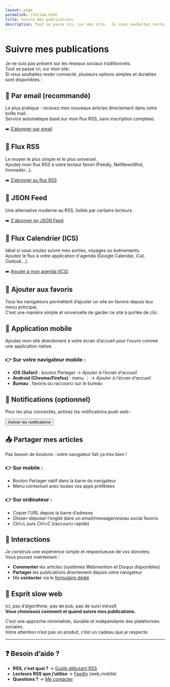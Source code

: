 ```yaml
---
layout: page
permalink: /follow.html
title: Suivre mes publications
description: Tout se passe ici, sur mon site.  Si vous souhaitez rester connecté, plusieurs options simples et durables sont disponibles
---
```

# Suivre mes publications

Je ne suis pas présent sur les réseaux sociaux traditionnels.  
Tout se passe ici, sur mon site.  
Si vous souhaitez rester connecté, plusieurs options simples et durables sont disponibles :

## 📧 Par email (recommandé)

Le plus pratique : recevez mes nouveaux articles directement dans votre boîte mail.  
Service automatique basé sur mon flux RSS, sans inscription complexe.

➡️ [S’abonner par email](https://blogtrottr.com/?subscribe=https://nicolasjouanno.com/feed.xml)

## 📡 Flux RSS

Le moyen le plus simple et le plus universel.  
Ajoutez mon flux RSS à votre lecteur favori (Feedly, NetNewsWire, Inoreader…).

➡️ [S’abonner au flux RSS](/feed.xml)

## 📝 JSON Feed
Une alternative moderne au RSS, lisible par certains lecteurs.

➡️ [S'abonner en JSON Feed](/feed.json)  

## 📅 Flux Calendrier (ICS)

Idéal si vous voulez suivre mes sorties, voyages ou événements.  
Ajoutez le flux à votre application d'agenda (Google Calendar, iCal, Outlook…).  

➡️ [Ajouter à mon agenda (ICS)](/agenda.ics)  

## 📌 Ajouter aux favoris

Tous les navigateurs permettent d’ajouter un site en favoris depuis leur menu principal.  
C’est une manière simple et universelle de garder ce site à portée de clic.

## 📱 Application mobile

Ajoutez mon site directement à votre écran d’accueil pour l’ouvrir comme une application native.

### 👉 Sur votre navigateur mobile :

- **iOS (Safari)** : bouton *Partager* → *Ajouter à l’écran d’accueil*
- **Android (Chrome/Firefox)** : menu ⋮ → *Ajouter à l’écran d’accueil*
- **Bureau** : favoris ou raccourci sur le bureau

## 🔔 Notifications (optionnel)

Pour les plus connectés, activez les notifications push web :

<button id="subscribe-notifications" class="c-button c-button--dark">
  Activer les notifications
</button>

## 📤 Partager mes articles

Pas besoin de boutons : votre navigateur fait ça très bien !
### 👉 Sur mobile :

- Bouton Partager natif dans la barre du navigateur
- Menu contextuel avec toutes vos apps préférées

### 👉 Sur ordinateur :

- Copier l’URL depuis la barre d’adresse
- Glisser-déposer l’onglet dans un email/message/reseau social favoris 
- Ctrl+L puis Ctrl+C (raccourci rapide)

## 💬 Interactions

Je construis une expérience simple et respectueuse de vos données.  
Vous pouvez maintenant :

- **Commenter** les articles (systèmes Webmention et Disqus disponibles)
- **Partager** les publications directement depuis votre navigateur
- Me **contacter** via le [formulaire dédié](/contact.html)

<!-- TODO: ajouter WebSub pour notifications automatiques -->

<!-- TODO: envisager Webmention pour réponses/likes cross-site -->

## 🌱 Esprit slow web

Ici, pas d’algorithme, pas de pub, pas de suivi intrusif.  
**Vous choisissez comment et quand suivre mes publications.**

C’est une approche minimaliste, durable et indépendante des plateformes sociales.  
Votre attention n’est pas un produit, c’est un cadeau que je respecte.

-----

## ❓ Besoin d’aide ?

- **RSS, c’est quoi ?** → [Guide débutant RSS](https://aboutfeeds.com/)
- **Lecteurs RSS que j’utilise** → [Feedly](https://feedly.com) (web,mobile)
- **Questions ?** → [Me contacter](/contact.html)

<script>
// browser notification
document.getElementById('subscribe-notifications').addEventListener('click', function() {
  if ('Notification' in window && 'serviceWorker' in navigator) {
    Notification.requestPermission().then(permission => {
      if (permission === 'granted') {
        this.textContent = '✅ Notifications activées';
        this.disabled = true;
      } else {
        this.textContent = '❌ Permissions refusées';
      }
    });
  } else {
    this.textContent = '❌ Non supporté par ce navigateur';
  }
});
</script>